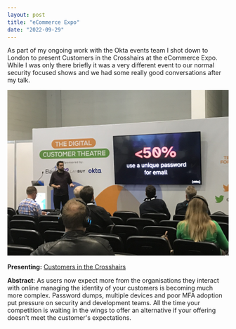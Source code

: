 ```yaml
---
layout: post
title: "eCommerce Expo"
date: "2022-09-29"
---
```


As part of my ongoing work with the Okta events team I shot down to London to present Customers in the Crosshairs at the eCommerce Expo. While I was only there briefly it was a very different event to our normal security focused shows and we had some really good conversations after my talk.

![](/assets/img/ecom-show-22.jpg)

**Presenting:** [Customers in the Crosshairs](https://speakerdeck.com/andymarch/customers-in-the-crosshairs)

**Abstract**: As users now expect more from the organisations they interact with online managing the identity of your customers is becoming much more complex. Password dumps, multiple devices and poor MFA adoption put pressure on security and development teams. All the time your competition is waiting in the wings to offer an alternative if your offering doesn't meet the customer's expectations.
